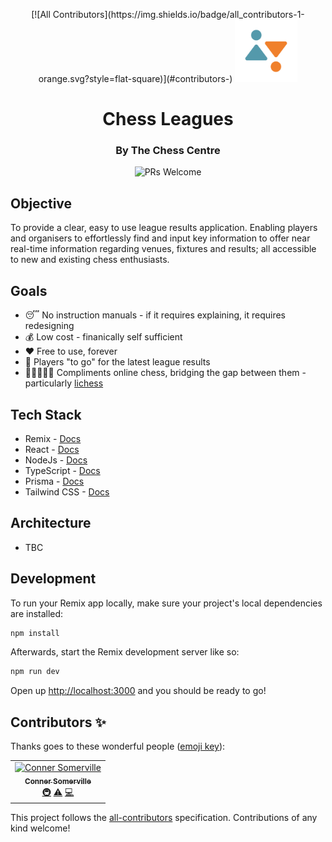<p align="center">
<!-- ALL-CONTRIBUTORS-BADGE:START - Do not remove or modify this section -->
[![All Contributors](https://img.shields.io/badge/all_contributors-1-orange.svg?style=flat-square)](#contributors-)
<!-- ALL-CONTRIBUTORS-BADGE:END -->
    <img
      alt="The Chess Centre"
      src="https://github.com/Chess-Centre/leagues/blob/master/img/logo.png?raw=true"
      width="100"
    />
  <h1 align="center"> Chess Leagues </h1>
</p>
<p align="center">
  <h3 align="center"> By The Chess Centre </h3>
</p>

<p align="center">
    <img
      alt="PRs Welcome"
      src="https://img.shields.io/badge/PRs-welcome-brightgreen.svg?style=flat"
    />
</p>

## Objective

To provide a clear, easy to use league results application. Enabling players and organisers to effortlessly find and input key information to offer near real-time information regarding venues, fixtures and results; all accessible to new and existing chess enthusiasts.

## Goals

- 😴 No instruction manuals - if it requires explaining, it requires redesigning
- 💰 Low cost - finanically self sufficient
- ❤️ Free to use, forever
- 🚀 Players "to go" for the latest league results
- 🧑🏽‍🤝‍🧑🏽 Compliments online chess, bridging the gap between them - particularly [lichess](https://github.com/lichess-org)

## Tech Stack

- Remix - [Docs](https://remix.run/docs)
- React - [Docs](https://reactjs.org/)
- NodeJs - [Docs](https://nodejs.org/en/)
- TypeScript - [Docs](https://www.typescriptlang.org/)
- Prisma - [Docs](https://www.prisma.io/)
- Tailwind CSS - [Docs](https://tailwindui.com/)

## Architecture

- TBC

## Development

To run your Remix app locally, make sure your project's local dependencies are installed:

```sh
npm install
```

Afterwards, start the Remix development server like so:

```sh
npm run dev
```

Open up [http://localhost:3000](http://localhost:3000) and you should be ready to go!

## Contributors ✨

Thanks goes to these wonderful people ([emoji key](https://allcontributors.org/docs/en/emoji-key)):

<!-- ALL-CONTRIBUTORS-LIST:START - Do not remove or modify this section -->
<!-- prettier-ignore-start -->
<!-- markdownlint-disable -->
<table>
  <tbody>
    <tr>
      <td align="center"><a href="https://github.com/connersomerville"><img src="https://avatars.githubusercontent.com/u/5721950?v=4?s=100" width="100px;" alt="Conner Somerville"/><br /><sub><b>Conner Somerville</b></sub></a><br /><a href="#infra-connersomerville" title="Infrastructure (Hosting, Build-Tools, etc)">🚇</a> <a href="https://github.com/chess-centre/leagues/commits?author=connersomerville" title="Tests">⚠️</a> <a href="https://github.com/chess-centre/leagues/commits?author=connersomerville" title="Code">💻</a></td>
    </tr>
  </tbody>
</table>

<!-- markdownlint-restore -->
<!-- prettier-ignore-end -->

<!-- ALL-CONTRIBUTORS-LIST:END -->

This project follows the [all-contributors](https://github.com/all-contributors/all-contributors) specification. Contributions of any kind welcome!